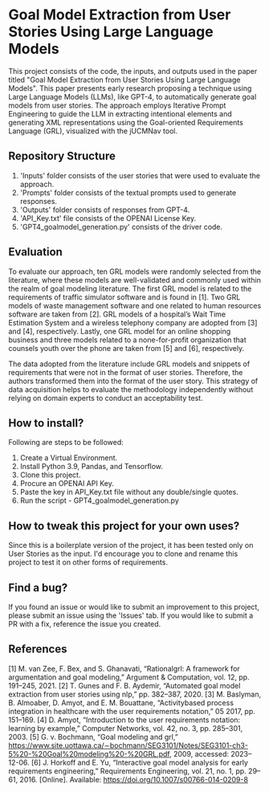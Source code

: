 # Goal Model Extraction from User Stories Using Large Language Models

This project consists of the code, the inputs, and outputs used in the paper titled "Goal Model Extraction from User Stories Using Large Language Models". 
This paper presents early research proposing a technique using Large Language Models (LLMs), like GPT-4, to automatically generate goal models from user stories. The approach
employs Iterative Prompt Engineering to guide the LLM in extracting intentional elements and generating XML representations using the Goal-oriented Requirements Language (GRL), visualized with the jUCMNav tool.

## Repository Structure
1. 'Inputs' folder consists of the user stories that were used to evaluate the approach.
2. 'Prompts' folder consists of the textual prompts used to generate responses.
3. 'Outputs' folder consists of responses from GPT-4.
4. 'API_Key.txt' file consists of the OPENAI License Key.
5. 'GPT4_goalmodel_generation.py' consists of the driver code.

## Evaluation
To evaluate our approach, ten GRL models were randomly selected from the literature, where these models are well-validated and commonly used within the realm of goal
modeling literature. The first GRL model is related to the requirements of traffic simulator software and is found in [1]. Two GRL models of waste management software and one
related to human resources software are taken from [2]. GRL models of a hospital’s Wait Time Estimation System and a wireless telephony company are adopted from [3] and [4],
respectively. Lastly, one GRL model for an online shopping business and three models related to a none-for-profit organization that counsels youth over the phone are taken from [5] and [6], respectively. 

The data adopted from the literature include GRL models and snippets of requirements that were not in the format of user stories. Therefore, the authors transformed
them into the format of the user story. This strategy of data acquisition helps to evaluate the methodology independently without relying on domain experts to conduct an acceptability test.

## How to install?
Following are steps to be followed:
1. Create a Virtual Environment.
2. Install Python 3.9, Pandas, and Tensorflow.
3. Clone this project.
4. Procure an OPENAI API Key.
5. Paste the key in API_Key.txt file without any double/single quotes.
6. Run the script - GPT4_goalmodel_generation.py

## How to tweak this project for your own uses?
Since this is a boilerplate version of the project, it has been tested only on User Stories as the input. I'd encourage you to clone and rename this project to test it on other forms of requirements.

## Find a bug?
If you found an issue or would like to submit an improvement to this project, please submit an issue using the 'Issues' tab. If you would like to submit a PR with a fix, reference the issue you created. 

## References
[1] M. van Zee, F. Bex, and S. Ghanavati, “Rationalgrl: A framework for argumentation and goal modeling,” Argument & Computation, vol. 12,
pp. 191–245, 2021.
[2] T. Gunes and F. B. Aydemir, “Automated goal model extraction from user stories using nlp,” pp. 382–387, 2020.
[3] M. Baslyman, B. Almoaber, D. Amyot, and E. M. Bouattane, “Activitybased process integration in healthcare with the user requirements
notation,” 05 2017, pp. 151–169.
[4] D. Amyot, “Introduction to the user requirements notation: learning by example,” Computer Networks, vol. 42, no. 3, pp. 285–301, 2003.
[5] G. v. Bochmann, “Goal modeling and grl,” https://www.site.uottawa.ca/∼bochmann/SEG3101/Notes/SEG3101-ch3-5%20-%20Goal%20modeling%20-%20GRL.pdf, 2009, accessed: 2023–12-06.
[6] J. Horkoff and E. Yu, “Interactive goal model analysis for early requirements engineering,” Requirements Engineering, vol. 21, no. 1, pp. 29–61, 2016. [Online]. Available: https://doi.org/10.1007/s00766-014-0209-8
